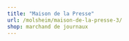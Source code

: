```yaml
---
title: "Maison de la Presse"
url: /molsheim/maison-de-la-presse-3/
shop: marchand de journaux
---
```


